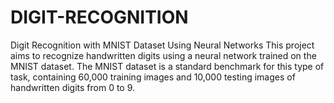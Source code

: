 # DIGIT-RECOGNITION
Digit Recognition with MNIST Dataset Using Neural Networks
This project aims to recognize handwritten digits using a neural network trained on the MNIST dataset. The MNIST dataset is a standard benchmark for this type of task, containing 60,000 training images and 10,000 testing images of handwritten digits from 0 to 9.
